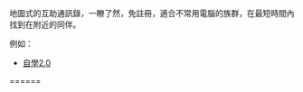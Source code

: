 
地圖式的互助通訊錄，一瞭了然，免註冊，適合不常用電腦的族群，在最短時間內找到在附近的同伴。

例如：

- [自學2.0](http://bestian.github.io/shackhand/auto20.html)



======
